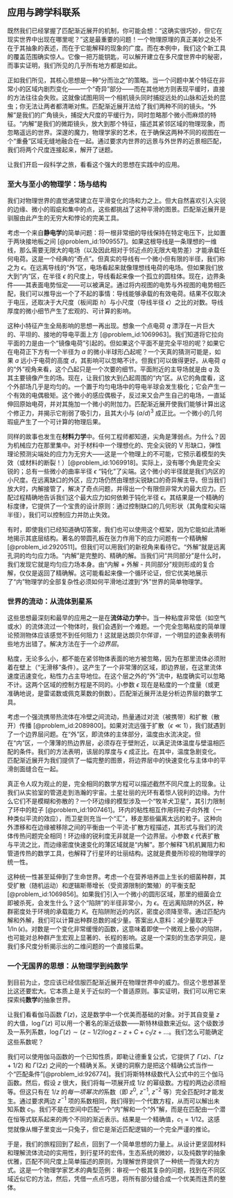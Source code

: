 ## 应用与跨学科联系

既然我们已经掌握了匹配渐近展开的机制，你可能会想：“这确实很巧妙，但它在现实世界中出现在哪里呢？”这是最重要的问题！一个物理原理的真正美妙之处不在于其抽象的表述，而在于它能解释的现象的广度。而在本例中，我们这个新工具的覆盖范围确实惊人。它像一把万能钥匙，可以解开建立在多尺度世界中的秘密，而事实证明，我们所见的几乎所有地方都是如此。

正如我们所见，其核心思想是一种“分而治之”的策略。当一个问题中某个特征在非常小的区域内剧烈变化——一个“奇异”部分——而在其他地方则表现平缓时，直接的方法往往会失败。这就像试图用同一个相机镜头同时捕捉远处的山脉和近处的昆虫；你无法让两者都清晰对焦。匹配渐近展开法给了我们两种不同的镜头。“外解”是我们的广角镜头，捕捉大尺度的平缓行为，同时忽略那个微小而麻烦的特征。“内解”是我们的微距镜头，放大到那个特征，描述其紧邻区域的物理现象，而忽略遥远的世界。深邃的魔力，物理学家的艺术，在于确保这两种不同的视图在一个“重叠”区域无缝地融合在一起。通过要求内世界的远景与外世界的近景相匹配，我们将两个尺度连接起来，解开了谜题。

让我们开启一段科学之旅，看看这个强大的思想在实践中的应用。

### 至大与至小的物理学：场与结构

我们对物理世界的直觉通常建立在平滑变化的场和力之上。但大自然喜欢引入尖锐的边缘、微小的瑕疵和集中的点，这些都挑战了这种平滑的图景。匹配渐近展开是驯服由此产生的无穷大和悖论的完美工具。

考虑一个来自**静电学**的简单问题：将一根非常细的导线保持在特定电压下，比如置于两块接地板之间 [@problem_id:1909557]。如果这根导线是一条理想的一维线，那么需要无限大的电场（以及因此相对于邻近点的无限大电势差）才能承载任何电荷。这是一个经典的“奇点”。但真实的导线有一个微小但有限的半径，我们称之为 $\epsilon$。在远离导线的“外”区，电场看起来就像理想线电荷的电场。但如果我们放大到“内”区，在半径 $\epsilon$ 的尺度上，导线看起来像一个孤立的圆柱体。现在，边界条件——其表面电势恒定——可以被满足。通过将内视图的电势与外视图的电势相匹配，我们可以推导出一个了不起的事情：导线能够承载的有效电荷。结果不仅取决于电压，还取决于大尺度（板间距 $h$）与小尺度（导线半径 $\epsilon$）之比的对数。导线厚度的微小细节产生了宏观的、可计算的影响。

这种小特征产生全局影响的思想一再出现。想象一个点电荷 $q$ 漂浮在一片巨大的、平坦的、接地的导电平面上方 [@problem_id:1069963]。我们知道将它拉向平面的力是由一个“镜像电荷”引起的。但如果这个平面不是完全平坦的呢？如果它在电荷正下方有一个半径为 $a$ 的微小半球形凸起呢？一个天真的猜测可能是，如果 $a$ 远小于电荷的高度 $d$，其影响可以忽略不计。但我们可以做得更好。从电荷 $q$ 的“外”视角来看，这个凸起只是一个次要的细节。平面附近的主导场就是由 $q$ 及其主要镜像产生的场。现在，让我们放大到凸起周围的“内”区。从它的角度看，这个外部场几乎是均匀的。一个置于均匀电场中的导电半球会发生极化；它会产生一个有效的电偶极矩。这个微小的感应偶极子，反过来又会产生自己的电场，一直延伸回原始电荷，并对其施加一个微小的附加力。匹配渐近展开使我们能够计算出这个修正力，并揭示它削弱了吸引力，且其大小与 $(a/d)^3$ 成正比。一个微小的几何瑕疵产生了一个可计算的物理后果。

同样的故事也发生在**材料力学**中。任何工程师都知道，尖角是薄弱点。为什么？因为机械应力在那里集中。对于材料中一个理想化的、完全尖锐的 V 形缺口，弹性理论预测尖端处的应力为无穷大——这是一个物理上的不可能，它预示着模型的失效（或材料的断裂！）[@problem_id:1069918]。实际上，没有哪个角是完全尖锐的；总有一些微小的曲率半径 $\epsilon$ “钝化”了尖端。这个微小的半径就是我们内区的小尺度。在远离缺口的外区，应力场仍然由理想尖锐缺口的奇异解主导。但当我们放大时，内解接管了，解决了奇点问题，并得出一个有限但非常大的最大应力。匹配过程精确地告诉我们这个最大应力如何依赖于钝化半径 $\epsilon$。其结果是一个精确的标度律，它提供了一个宝贵的设计原则：通过控制缺口的几何形状（其角度和尖端半径），我们可以控制应力并防止失效。

有时，即使我们已经知道确切答案，我们也可以使用这个框架，因为它能如此清晰地揭示其底层结构。著名的带圆孔板在张力作用下的应力问题有一个精确解 [@problem_id:2920511]。但我们可以用我们的新视角来看待它。“外解”就是远离孔洞的均匀应力场。“内解”是完整的、精确的解。当我们问“共同部分”是什么时，我们发现它就是均匀应力场本身。由“内解 + 外解 - 共同部分”规则形成的复合解，仅仅是返回了精确解。这可能看起来像一个循环论证，但它优美地展示了“内”物理学的全部复杂性必须如何平滑地过渡到“外”世界的简单物理学。

### 世界的流动：从流体到星系

这些思想最深刻和最早的应用之一是在**流体动力学**中。当一种粘度非常低（如空气或水）的流体流过一个物体时，我们会遇到一个难题。一个完全忽略粘度的简单理论预测物体应该感觉不到任何阻力！这就是达朗贝尔佯谬，一个明显的迹象表明有些地方出错了。解决方法在于一个*边界层*。

粘度，无论多么小，都不能在紧邻物体表面的地方被忽略，因为在那里流体必须附着在壁上（“无滑移”条件）。这产生了一个非常薄的区域，即边界层，在这里流体速度迅速变化，粘性力占主导地位。在这个层之外的“外”流中，粘度确实可以忽略不计。这两个区域的控制方程是不同的。小参数 $\epsilon$ 现在是粘度的一个度量（或更准确地说，是雷诺数或佩克莱数的倒数）。匹配渐近展开法是分析边界层的数学工具。

考虑一个强流携带热流体在冷壁之间流动，热量通过对流（被携带）和扩散（散开）传播 [@problem_id:2089800]。如果对流远强于扩散（$\epsilon \ll 1$），我们就遇到了一个边界层问题。在“外”区，即流体的主体部分，温度由水流决定。但在“内”区，一个薄薄的热边界层，必须存在于壁附近，以满足流体温度与壁温相匹配的条件。我们的方法表明，该层的厚度与 $\epsilon$ 成正比。在其中，温度急剧变化。匹配渐近展开为我们提供了一幅完整的图景，将边界层中的快速变化与主体中的平滑剖面缝合在一起。

真正令人叹为观止的是，完全相同的数学方程可以描述截然不同尺度上的现象。让我们从实验室的管道走到浩瀚的宇宙。土星壮丽的光环有着惊人锐利的边缘。为什么它们不是模糊和弥散的？一个环边缘的模型涉及一个“牧羊犬卫星”，其引力限制了环中的粒子 [@problem_id:1907461]。环内的粘性相互作用将粒子向外推（一种类似平流的效应），而卫星则充当一个“汇”，移走那些偏离太远的粒子。这种向外漂移和在边缘被移除之间的平衡由一个平流-扩散方程描述，其形式与我们的流体传热问题完全相同！环边缘的锐利度无非就是一个边界层。小参数 $\epsilon$ 代表扩散与平流之比，而边缘密度快速变化的薄区域就是“内解”。那个解释飞机机翼阻力和管道传热的数学工具，也解释了行星环的壮丽结构。这就是费曼所珍视的物理学的统一性。

这种统一性甚至延伸到了生命世界。考虑一个在营养培养皿上生长的细菌种群，其受扩散（随机运动）和逻辑斯蒂增长（受资源限制的繁殖）的平衡支配 [@problem_id:1069856]。如果我们引入一个微小的圆形区域，那里的细菌会立即被杀死，会发生什么？这个“陷阱”的半径非常小，为 $\epsilon$。在远离陷阱的外区，种群密度处于环境的承载能力 $K$。在陷阱附近的内区，密度必须降至零。通过匹配内解和外解，我们可以计算出种群总数的减少量。答案出人意料：减少量取决于 $1/\ln(\epsilon)$。对数是一个变化非常缓慢的函数，这意味着即使一个微观上极小的陷阱，也可能对总种群产生宏观上显著的、长程的影响。这是一个深刻的生态学洞见，是我们多尺度分析揭示出的二维问题的一个直接后果。

### 一个无国界的思想：从物理学到纯数学

到目前为止，您应该已经信服匹配渐近展开在物理世界中的威力。但这个思想甚至比这还要宏大。它本质上是关于近似的一个普适原则。事实证明，我们可以用它来探索纯**数学**的抽象世界。

让我们看看伽马函数 $\Gamma(z)$，这是数学中一个优美而基础的对象。对于其自变量 $z$ 的大值，$\log \Gamma(z)$ 可以用一个著名的渐近级数——斯特林级数来近似。这个级数涉及一系列系数，$\log \Gamma(z) \sim (z - 1/2)\log z - z + C + c_1/z + \dots$。我们怎么可能确定这些系数呢？

我们可以使用伽马函数的一个已知性质，即勒让德重复公式，它提供了 $\Gamma(z)$、$\Gamma(z+1/2)$ 和 $\Gamma(2z)$ 之间的一个精确关系。关键的洞察力是把这个精确公式当作一个“匹配条件”[@problem_id:926774]。我们将斯特林级数代入公式中的三个伽马函数。然后，假设 $z$ 很大，我们将每一项展开成 $1/z$ 的幂级数。方程的两边必须相等。但这只有在 $1/z$ 的*每一项幂次的*系数（即 $z^0$, $z^{-1}$, $z^{-2}$ 等）完全匹配时才能发生。通过要求两边 $z^{-1}$ 项的系数相同，我们得到一个代数方程，从而可以解出未知系数 $c_1$。我们不是在空间中匹配一个“内”解和一个“外”解，而是在匹配由一个潜在恒等式联系起来的两个不同的渐近表示。结果是一个精确值，$c_1 = 1/12$。这感觉就像从帽子里变出一只兔子，但它是渐近匹配逻辑的一个完全严谨的推论。

于是，我们的旅程回到了起点，回到了一个简单思想的力量上。从设计更坚固材料和理解流体流动的实用性，到行星环的宏伟，生态系统的微妙，以及纯数学的抽象优雅，匹配不同尺度上简单描述的原则，为理解世界提供了一种统一而强大的方式。这是一个物理学家艺术的典型范例：审视一个极其复杂的问题，找到在不同区域近似它的方法，然后，凭借一点点巧思，将所有部分缝合成一个优美而连贯的整体。